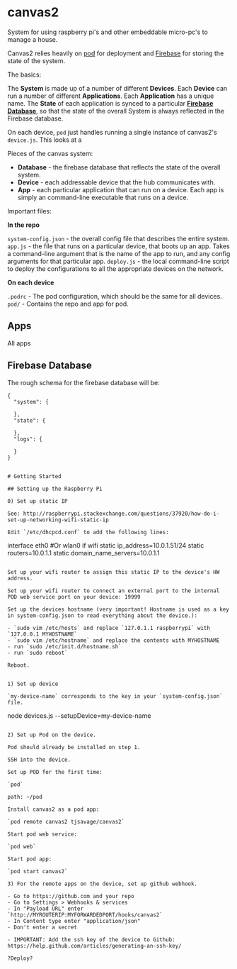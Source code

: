 # canvas2

System for using raspberry pi's and other embeddable micro-pc's to manage a house.

Canvas2 relies heavily on [pod](https://github.com/yyx990803/pod) for deployment and [Firebase](https://console.firebase.google.com) for storing the state of the system.

The basics:

The **System** is made up of a number of different **Devices**. Each **Device** can run a number of different **Applications**. Each **Application** has a unique name. The **State** of each application is synced to a particular [**Firebase Database**](https://console.firebase.google.com), so that the state of the overall System is always reflected in the Firebase database.

On each device, `pod` just handles running a single instance of canvas2's `device.js`. This looks at a

Pieces of the canvas system:

- **Database** - the firebase database that reflects the state of the overall system.
- **Device** - each addressable device that the hub communicates with.
- **App** - each particular application that can run on a device. Each app is simply an command-line executable that runs on a device.

Important files:

**In the repo**

`system-config.json` - the overall config file that describes the entire system.
`app.js` - the file that runs on a particular device, that boots up an app. Takes a command-line argument that is the name of the app to run, and any config arguments for that particular app.
`deploy.js` - the local command-line script to deploy the configurations to all the appropriate devices on the network.

**On each device**

`.podrc` - The pod configuration, which should be the same for all devices.
`pod/` - Contains the repo and app for pod.

## Apps

All apps

## Firebase Database

The rough schema for the firebase database will be:

```
{
  "system": {

  },
  "state": {

  },
  "logs": {

  }
}


# Getting Started

## Setting up the Raspberry Pi

0) Set up static IP

See: http://raspberrypi.stackexchange.com/questions/37920/how-do-i-set-up-networking-wifi-static-ip

Edit `/etc/dhcpcd.conf` to add the following lines:

```
interface eth0 #Or wlan0 if wifi
static ip_address=10.0.1.51/24
static routers=10.0.1.1
static domain_name_servers=10.0.1.1
```

Set up your wifi router to assign this static IP to the device's HW address.

Set up your wifi router to connect an external port to the internal POD web service port on your device: 19999

Set up the devices hostname (very important! Hostname is used as a key in system-config.json to read everything about the device.):

- `sudo vim /etc/hosts` and replace `127.0.1.1 raspberrypi` with `127.0.0.1 MYHOSTNAME`
- `sudo vim /etc/hostname` and replace the contents with MYHOSTNAME
- run `sudo /etc/init.d/hostname.sh`
- run `sudo reboot`

Reboot.


1) Set up device

`my-device-name` corresponds to the key in your `system-config.json` file.

```
node devices.js --setupDevice=my-device-name
```

2) Set up Pod on the device.

Pod should already be installed on step 1.

SSH into the device.

Set up POD for the first time:

`pod`

path: ~/pod

Install canvas2 as a pod app:

`pod remote canvas2 tjsavage/canvas2`

Start pod web service:

`pod web`

Start pod app:

`pod start canvas2`

3) For the remote apps on the device, set up github webhook.

- Go to https://github.com and your repo
- Go to Settings > Webhooks & services
- In "Payload URL" enter `http://MYROUTERIP:MYFORWARDEDPORT/hooks/canvas2`
- In Content type enter "application/json"
- Don't enter a secret

- IMPORTANT: Add the ssh key of the device to Github: https://help.github.com/articles/generating-an-ssh-key/

?Deploy?

